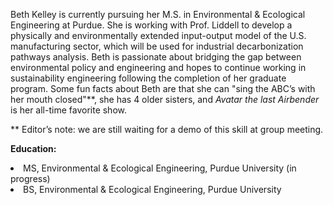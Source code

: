 Beth Kelley is currently pursuing her M.S. in Environmental & Ecological Engineering at Purdue. She is working with Prof. Liddell to develop a physically and environmentally extended input-output model of the U.S. manufacturing sector, which will be used for industrial decarbonization pathways analysis. Beth is passionate about bridging the gap between environmental policy and engineering and hopes to continue working in sustainability engineering following the completion of her graduate program. Some fun facts about Beth are that she can "sing the ABC’s with her mouth closed"**, she has 4 older sisters, and <em>Avatar the last Airbender</em> is her all-time favorite show.

 ** Editor’s note: we are still waiting for a demo of this skill at group meeting.


<strong>Education:</strong>
<li>MS, Environmental & Ecological Engineering, Purdue University (in progress)</li>
<li>BS, Environmental & Ecological Engineering, Purdue University</li>



